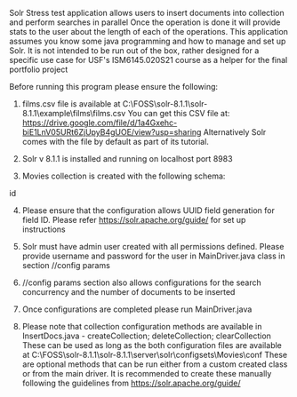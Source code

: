 Solr Stress test application allows users to insert documents into collection and perform searches in parallel
Once the operation is done it will provide stats to the user about the length of each of the operations. This application
assumes you know some java programming and how to manage and set up Solr. It is not intended to be run out of the box,
rather designed for a specific use case for USF's ISM6145.020S21 course as a helper for the final portfolio project

Before running this program please ensure the following:

1. films.csv file is available at C:\FOSS\solr-8.1.1\solr-8.1.1\example\films\films.csv
You can get this CSV file at: https://drive.google.com/file/d/1a4Gxehc-biE1LnV05URt6ZjUpyB4gUOE/view?usp=sharing
Alternatively Solr comes with the file by default as part of its tutorial.

2. Solr v 8.1.1 is installed and running on localhost port 8983

3. Movies collection is created with the following schema:

<?xml version="1.0" encoding="UTF-8"?>
<schema name="Movies" version="1.6">
<uniqueKey>id</uniqueKey>
<types>
  <fieldType name="uuid" class="solr.UUIDField" indexed="true"/>
  <fieldType name="int" class="solr.IntPointField"/>
  <fieldType name="long" class="solr.LongPointField"/>
  <fieldType name="string" class="solr.StrField"/>
  <fieldType name="date" class="solr.DatePointField"/>
</types>
<fields>

  <field name="id" type="uuid" indexed="true" stored="true" required="true" />
  <field name="_version_" type="long" indexed="true" stored="true" required="true" />


  <field name="name" type="string" indexed="true" stored="true" docValues="true"/>
  <field name="directed_by" type="string" indexed="true" stored="true" docValues="true" multiValued="true"/>
  <field name="genre" type="string" indexed="true" stored="true" docValues="true"  multiValued="true"/>
  <field name="initial_release_date" type="date" indexed="true" stored="true" docValues="true"/>
  <field name="numActors" type="int" indexed="true" stored="true" docValues="true"/>

</fields>


</schema>

4. Please ensure that the configuration allows UUID field generation for field ID. Please refer https://solr.apache.org/guide/ for set up instructions

5. Solr must have admin user created with all permissions defined. Please provide username and password for the user in MainDriver.java class in section //config params

6. //config params section also allows configurations for the search concurrency and the number of documents to be inserted

7. Once configurations are completed please run MainDriver.java

8. Please note that collection configuration methods are available in InsertDocs.java - createCollection; deleteCollection; clearCollection
These can be used as long as the both configuration files are available at C:\FOSS\solr-8.1.1\solr-8.1.1\server\solr\configsets\Movies\conf
These are optional methods that can be run either from a custom created class or from the main driver.
It is recommended to create these manually following the guidelines from https://solr.apache.org/guide/

